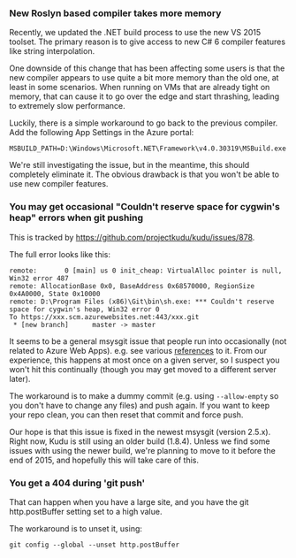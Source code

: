 ### New Roslyn based compiler takes more memory

Recently, we updated the .NET build process to use the new VS 2015 toolset. The primary reason is to give access to new C# 6 compiler features like string interpolation.

One downside of this change that has been affecting some users is that the new compiler appears to use quite a bit more memory than the old one, at least in some scenarios. When running on VMs that are already tight on memory, that can cause it to go over the edge and start thrashing, leading to extremely slow performance.

Luckily, there is a simple workaround to go back to the previous compiler. Add the following App Settings in the Azure portal:

    MSBUILD_PATH=D:\Windows\Microsoft.NET\Framework\v4.0.30319\MSBuild.exe

We're still investigating the issue, but in the meantime, this should completely eliminate it. The obvious drawback is that you won't be able to use new compiler features.
   

### You may get occasional "Couldn't reserve space for cygwin's heap" errors when git pushing

This is tracked by https://github.com/projectkudu/kudu/issues/878.

The full error looks like this:

```
remote:       0 [main] us 0 init_cheap: VirtualAlloc pointer is null, Win32 error 487
remote: AllocationBase 0x0, BaseAddress 0x68570000, RegionSize 0x4A0000, State 0x10000
remote: D:\Program Files (x86)\Git\bin\sh.exe: *** Couldn't reserve space for cygwin's heap, Win32 error 0
To https://xxx.scm.azurewebsites.net:443/xxx.git
 * [new branch]      master -> master
```

It seems to be a general msysgit issue that people run into occasionally (not related to Azure Web Apps). e.g. see various [references](https://www.google.com/search?q=VirtualAlloc+pointer+is+null&rlz=1C1CHFX_enUS498US498&oq=VirtualAlloc+pointer+is+null&aqs=chrome..69i57&sourceid=chrome&espv=210&es_sm=93&ie=UTF-8) to it. From our experience, this happens at most once on a given server, so I suspect you won't hit this continually (though you may get moved to a different server later).

The workaround is to make a dummy commit (e.g. using `--allow-empty` so you don't have to change any files) and push again. If you want to keep your repo clean, you can then reset that commit and force push.

Our hope is that this issue is fixed in the newest msysgit (version 2.5.x). Right now, Kudu is still using an older build (1.8.4). Unless we find some issues with using the newer build, we're planning to move to it before the end of 2015, and hopefully this will take care of this.

### You get a 404 during 'git push'

That can happen when you have a large site, and you have the git http.postBuffer setting set to a high value.

The workaround is to unset it, using:

    git config --global --unset http.postBuffer
